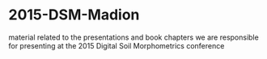# 2015-DSM-Madion
material related to the presentations and book chapters we are responsible for presenting at the 2015 Digital Soil Morphometrics conference
